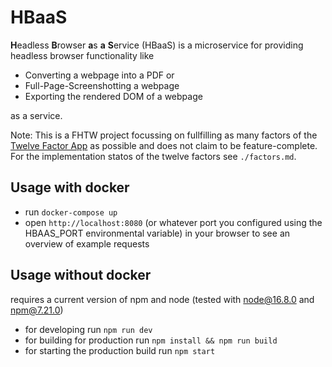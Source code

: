 # HBaaS
**H**eadless **B**rowser **a**s **a** **S**ervice (HBaaS) is a microservice for providing headless browser functionality like
- Converting a webpage into a PDF or 
- Full-Page-Screenshotting a webpage
- Exporting the rendered DOM of a webpage

as a service.


Note: This is a FHTW project focussing on fullfilling as many factors of the [Twelve Factor App](https://12factor.net/) as possible and does not claim to be feature-complete. For the implementation statos of the twelve factors see `./factors.md`.


## Usage with docker
- run `docker-compose up`
- open `http://localhost:8080` (or whatever port you configured using the HBAAS_PORT environmental variable) in your browser to see an overview of example requests

## Usage without docker
requires a current version of npm and node (tested with node@16.8.0 and npm@7.21.0)
- for developing run `npm run dev`
- for building for production run `npm install && npm run build`
- for starting the production build run `npm start`


